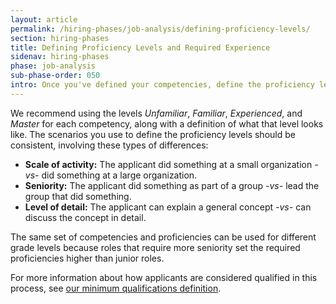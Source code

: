 ```yaml
---
layout: article
permalink: /hiring-phases/job-analysis/defining-proficiency-levels/
section: hiring-phases
title: Defining Proficiency Levels and Required Experience
sidenav: hiring-phases
phase: job-analysis
sub-phase-order: 050
intro: Once you've defined your competencies, define the proficiency levels you'll use to compare an applicant's experience against the competencies. Once these levels are defined, decide as a group which proficiency level is the minimum required for each core competency. This establishes the required experience for the position.
---
```


We recommend using the levels *Unfamiliar*, *Familiar*, *Experienced*, and *Master* for each competency, along with a definition of what that level looks like. The scenarios you use to define the proficiency levels should be consistent, involving these types of differences:

- **Scale of activity:** The applicant did something at a small organization _-vs-_ did something at a large organization.
- **Seniority:** The applicant did something as part of a group _-vs-_ lead the group that did something.
- **Level of detail:** The applicant can explain a general concept _-vs-_ can discuss the concept in detail.

The same set of competencies and proficiencies can be used for different grade levels because roles that require more seniority set the required proficiencies higher than junior roles.

For more information about how applicants are considered qualified in this process, see [our minimum qualifications definition](../../../about/our-process/).
